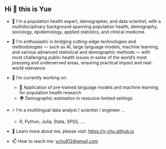 ## Hi 👋 this is Yue

- 🔭 I'm a population health expert, demographer, and data scientist, with a multidisciplinary background spanning population health, demography, sociology, epidemiology, applied statistics, and clinical medicine.

- 👯 I'm enthusiastic in bridging cutting-edge technologies and methodologies — such as AI, large language models, machine learning, and various advanced statistical and demographic methods — with most challenging public health issues in some of the world’s most pressing and underserved areas, ensuring practical impact and real-world relevance.

- 🌱 I’m currently working on: 
  - 🧠 Application of pre-trained language models and machine learning for population health research
  - 🌍 Demographic estimation in resource-limited settings

- ⚡ I'm a multilingual data analyst / scientist / engineer ...
  - R, Python, Julia, Stata, SPSS, ....

- 💬 Learn more about me, please visit: https://y-chu.github.io
- 📫 How to reach me: ychu612@gmail.com
  


<!--
**y-chu/y-chu** is a ✨ _special_ ✨ repository because its `README.md` (this file) appears on your GitHub profile.

Here are some ideas to get you started:

- 👯 I’m looking to collaborate on ...
- 🤔 I’m looking for help with ...
- 💬 Ask me about ...
- 📫 How to reach me: ...
- 😄 Pronouns: ...
- ⚡ Fun fact: ...


-->
